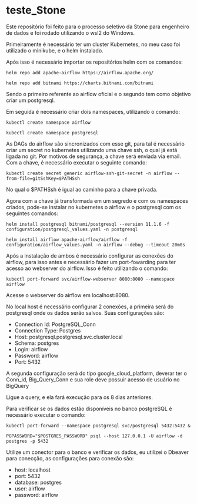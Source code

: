 # teste_Stone

Este repositório foi feito para o processo seletivo da Stone para engenheiro de dados e foi rodado utilizando o wsl2 do Windows.

Primeiramente é necessário ter um cluster Kubernetes, no meu caso foi utilizado o minikube, e o helm instalado.

Após isso é necessário importar os repositórios helm com os comandos:
   
  ```
  helm repo add apache-airflow https://airflow.apache.org/
  ```
  ```
  helm repo add bitnami https://charts.bitnami.com/bitnami
  ```

 Sendo o primeiro referente ao airflow oficial e o segundo tem como objetivo criar um postgresql.
 
 Em seguida é necessário criar dois namespaces, utilizando o comando:
 
  ```
  kubectl create namespace airflow
  ```
  ```
  kubectl create namespace postgresql
   ```

As DAGs do airflow são sincronizados com esse git, para tal é necessário criar um secret no kubernetes utilizando uma chave ssh, o qual já está ligada no git. Por motivos de segurança, a chave será enviada via email. Com a chave, é necessário executar o seguinte comando:

  `kubectl create secret generic airflow-ssh-git-secret -n airflow --from-file=gitSshKey=$PATHSsh`
  
No qual o $PATHSsh é igual ao caminho para a chave privada.

Agora com a chave já transformada em um segredo e com os namespaces criados, pode-se instalar no kubernetes o airflow e o postgresql com os seguintes comandos:

  ```
  helm install postgresql bitnami/postgresql --version 11.1.6 -f configuration/postgresql_values.yaml -n postgresql
  ```
  ```
  helm install airflow apache-airflow/airflow -f configuration/airflow_values.yaml -n airflow --debug --timeout 20m0s
  ```
Após a instalação de ambos é necessário configurar as conexões do airflow, para isso antes e necessário fazer um port-fowarding para ter acesso ao webserver do airflow. Isso é feito utilizando o comando:

  `kubectl port-forward svc/airflow-webserver 8080:8080 --namespace airflow`

Acesse o webserver do airflow em localhost:8080.

No local host é necessário configurar 2 conexões, a primeira será do postgresql onde os dados serão salvos. Suas configurações são:

  - Connection Id: PostgreSQL_Conn
  - Connection Type: Postgres
  - Host: postgresql.postgresql.svc.cluster.local
  - Schema: postgres
  - Login: airflow
  - Password: airflow
  - Port: 5432

A segunda configuração será do tipo google_cloud_platform, deverar ter o Conn_id, Big_Query_Conn e sua role deve possuir acesso de usuário no BigQuery

Ligue a query, e ela fará execução para os 8 dias anteriores.

Para verificar se os dados estão disponíveis no banco postgreSQL é necessário executar o comando:
  ```
  kubectl port-forward --namespace postgresql svc/postgresql 5432:5432 &
  ```
  ```
  PGPASSWORD="$POSTGRES_PASSWORD" psql --host 127.0.0.1 -U airflow -d postgres -p 5432
  ```

Utilize um conector para o banco e verificar os dados, eu utilizei o Dbeaver para conecção, as configurações para conexão são:
  - host: localhost
  - port: 5432
  - database: postgres
  - user: airflow
  - password: airflow

